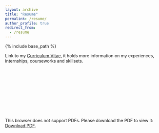 ```yaml
---
layout: archive
title: "Resume"
permalink: /resume/
author_profile: true
redirect_from:
  - /resume
---
```


{% include base_path %}

Link to my [Curriculum Vitae](https://tanaybhartia.github.io/files/Tanay_CV.pdf), it holds more information on my experiences, internships, courseworks and skillsets.


<object data="https://tanaybhartia.github.io/files/Tanay_CV.pdf" type="application/pdf" width="700px" height="700px">
    <embed src="https://tanaybhartia.github.io/files/Tanay_CV.pdf">
        <p>This browser does not support PDFs. Please download the PDF to view it: <a href="https://tanaybhartia.github.io/files/Tanay_CV.pdf">Download PDF</a>.</p>
    </embed>
</object>
